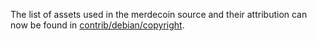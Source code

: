 The list of assets used in the merdecoin source and their attribution can now be found in [contrib/debian/copyright](../contrib/debian/copyright).

